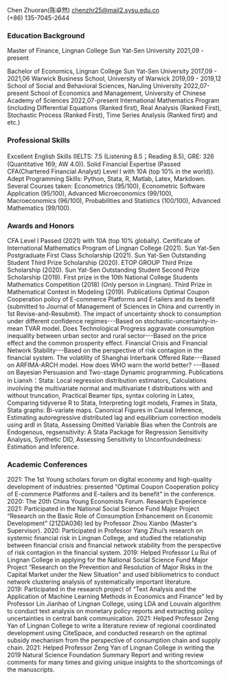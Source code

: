 Chen Zhuoran(陈卓然)
chenzhr25@mail2.sysu.edu.cn  
(+86) 135-7045-2644 
### Education Background
Master of Finance, Lingnan College Sun Yat-Sen University       2021,09 - present

Bachelor of Economics, Lingnan College Sun Yat-Sen University   2017,09 - 2021,06
Warwick Business School, University of Warwick                2019,09 - 2019,12
School of Social and Behavioral Sciences, NanJing University       2022,07-present
School of Economics and Management, University of Chinese Academy of Sciences   2022,07-present
International Mathematics Program (including Differential Equations (Ranked first), Real Analysis (Ranked First), Stochastic Process (Ranked First), Time Series Analysis (Ranked first) and etc.)
### Professional Skills
Excellent English Skills (IELTS: 7.5 (Listening 8.5；Reading 8.5), GRE: 326 (Quantitative 169; AW 4.0)).
Solid Financial Expertise (Passed CFA(Chartered Financial Analyst) Level I with 10A (top 10% in the world)).
Adept Programming Skills: Python, Stata, R, Matlab, Latex, Markdown.
Several Courses taken: Econometrics (95/100), Econometric Software Application (95/100), Advanced Microeconomics (99/100), Macroeconomics (96/100), Probabilities and Statistics (100/100), Advanced Mathematics (99/100).
### Awards and Honors
CFA Level I Passed (2021) with 10A (top 10% globally).
Certificate of International Mathematics Program of Lingnan College (2021).
Sun Yat-Sen Postgraduate First Class Scholarship (2021).
Sun Yat-Sen Outstanding Student Third Prize Scholarship (2020).
ETOP GROUP Third Prize Scholarship (2020).
Sun Yat-Sen Outstanding Student Second Prize Scholarship (2019).
First prize in the 10th National College Students Mathematics Competition (2018) (Only person in Lingnan).
Third Prize in Mathematical Contest in Modeling (2019).
Publications
Optimal Coupon Cooperation policy of E-commerce Platforms and E-tailers and its benefit (submitted to Journal of Management of Sciences in China and currently in 1st Revise-and-Resubmit).
The impact of uncertainty shock to consumption under different confidence regimes---Based on stochastic-uncertainty-in-mean TVAR model.
Does Technological Progress aggravate consumption inequality between urban sector and rural sector---Based on the price effect and the common prosperity effect. 
Financial Crisis and Financial Network Stability---Based on the perspective of risk contagion in the financial system.
The volatility of Shanghai Interbank Offered Rate---Based on ARFIMA-ARCH model.
How does WHO warn the world better? ---Based on Bayesian Persuasion and Two-stage Dynamic programming.
Publications in Lianxh：Stata: Local regression distribution estimators, Calculations involving the multivariate normal and multivariate t distributions with and without truncation, Practical Beamer tips, syntax coloring in Latex, Comparing tidyverse R to Stata, Interpreting logit models, Frames in Stata, Stata graphs: Bi-variate maps. Canonical Figures in Causal Inference, Estimating autoregressive distributed lag and equilibrium correction models using ardl in Stata, Assessing Omitted Variable Bias when the Controls are Endogenous, regsensitivity: A Stata Package for Regression Sensitivity Analysis, Synthetic DID, Assessing Sensitivity to Unconfoundedness: Estimation and Inference.
### Academic Conferences
2021: The 1st Young scholars forum on digital economy and high-quality development of industries: presented “Optimal Coupon Cooperation policy of E-commerce Platforms and E-tailers and its benefit” in the conference. 
2020: The 20th China Young Economists Forum.
Research Experience
2021: Participated in the National Social Science Fund Major Project “Research on the Basic Role of Consumption Enhancement on Economic Development” (21ZDA036) led by Professor Zhou Xianbo (Master's Supervisor).
2020: Participated in Professor Yang Zihui’s research on systemic financial risk in Lingnan College, and studied the relationship between financial crisis and financial network stability from the perspective of risk contagion in the financial system.
2019: Helped Professor Lu Rui of Lingnan College in applying for the National Social Science Fund Major Project “Research on the Prevention and Resolution of Major Risks in the Capital Market under the New Situation” and used bibliometrics to conduct network clustering analysis of systematically important literature.  
2019: Participated in the research project of “Text Analysis and the Application of Machine Learning Methods in Economics and Finance” led by Professor Lin Jianhao of Lingnan College, using LDA and Louvain algorithm to conduct text analysis on monetary policy reports and extracting policy uncertainties in central bank communication.
2021: Helped Professor Zeng Yan of Lingnan College to write a literature review of regional coordinated development using CiteSpace, and conducted research on the optimal subsidy mechanism from the perspective of consumption chain and supply chain.
2021: Helped Professor Zeng Yan of Lingnan College in writing the 2019 Natural Science Foundation Summary Report and writing review comments for many times and giving unique insights to the shortcomings of the manuscripts.









